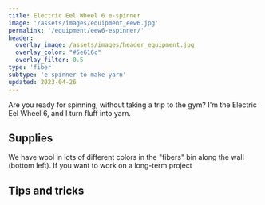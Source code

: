 ```yaml
---
title: Electric Eel Wheel 6 e-spinner
image: '/assets/images/equipment_eew6.jpg'
permalink: '/equipment/eew6-espinner/'
header:
  overlay_image: /assets/images/header_equipment.jpg
  overlay_color: "#5e616c"
  overlay_filter: 0.5
type: 'fiber'
subtype: 'e-spinner to make yarn'
updated: 2023-04-26
---
```


Are you ready for spinning, without taking a trip to the gym? I'm the Electric Eel Wheel 6, and I turn fluff into yarn.

## Supplies
We have wool in lots of different colors in the "fibers" bin along the wall (bottom left). If you want to work on a long-term project 

## Tips and tricks



